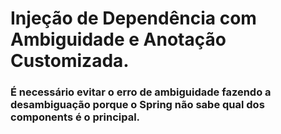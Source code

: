 # Injeção de Dependência com Ambiguidade e Anotação Customizada.

### É necessário evitar o erro de ambiguidade fazendo a desambiguação porque o Spring não sabe qual dos components é o principal.
### 